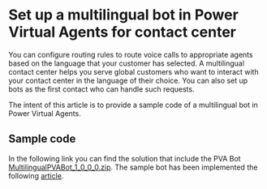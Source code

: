 # Set up a multilingual bot in Power Virtual Agents for contact center
You can configure routing rules to route voice calls to appropriate agents based on the language that your customer has selected. A multilingual contact center helps you serve global customers who want to interact with your contact center in the language of their choice. You can also set up bots as the first contact who can handle such requests.  


The intent of this article is to provide a sample code of a multilingual bot in Power Virtual Agents.  

## Sample code
In the following link you can find the solution that include the PVA Bot [MultilingualPVABot_1_0_0_0.zip](./sampleartifacts/MultilingualPVABot_1_0_0_0.zip).
The sample bot has been implemented the following [article](https://learn.microsoft.com/en-us/dynamics365/customer-service/set-up-multilingual-pva-bot).  

